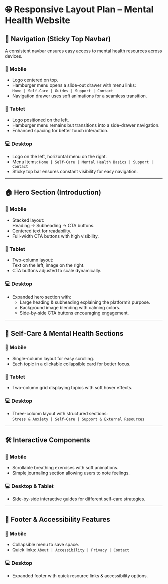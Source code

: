 # 🌐 Responsive Layout Plan – Mental Health Website

## 🔹 Navigation (Sticky Top Navbar)

A consistent navbar ensures easy access to mental health resources across devices.

### 📱 Mobile

-   Logo centered on top.
-   Hamburger menu opens a slide-out drawer with menu links:  
    `Home | Self-Care | Guides | Support | Contact`
-   Navigation drawer uses soft animations for a seamless transition.

### 📲 Tablet

-   Logo positioned on the left.
-   Hamburger menu remains but transitions into a side-drawer navigation.
-   Enhanced spacing for better touch interaction.

### 💻 Desktop

-   Logo on the left, horizontal menu on the right.
-   Menu Items: `Home | Self-Care | Mental Health Basics | Support | Contact`
-   Sticky top bar ensures constant visibility for easy navigation.

---

## 🏠 Hero Section (Introduction)

### 📱 Mobile

-   Stacked layout:  
    Heading → Subheading → CTA buttons.
-   Centered text for readability.
-   Full-width CTA buttons with high visibility.

### 📲 Tablet

-   Two-column layout:  
    Text on the left, image on the right.
-   CTA buttons adjusted to scale dynamically.

### 💻 Desktop

-   Expanded hero section with:
    -   Large heading & subheading explaining the platform’s purpose.
    -   Background image blending with calming colors.
    -   Side-by-side CTA buttons encouraging engagement.

---

## 📄 Self-Care & Mental Health Sections

### 📱 Mobile

-   Single-column layout for easy scrolling.
-   Each topic in a clickable collapsible card for better focus.

### 📲 Tablet

-   Two-column grid displaying topics with soft hover effects.

### 💻 Desktop

-   Three-column layout with structured sections:  
    `Stress & Anxiety | Self-Care | Support & External Resources`

---

## 🛠️ Interactive Components

### 📱 Mobile

-   Scrollable breathing exercises with soft animations.
-   Simple journaling section allowing users to note feelings.

### 💻 Desktop & Tablet

-   Side-by-side interactive guides for different self-care strategies.

---

## 📩 Footer & Accessibility Features

### 📱 Mobile

-   Collapsible menu to save space.
-   Quick links: `About | Accessibility | Privacy | Contact`

### 💻 Desktop

-   Expanded footer with quick resource links & accessibility options.
